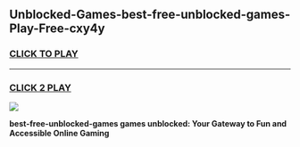 
## Unblocked-Games-best-free-unblocked-games-Play-Free-cxy4y
<h3>
<a href="https://premium76.site?title=best-free-unblocked-games&ref=09A">CLICK TO PLAY</a></h3>
<hr>

<h3>
<a href="https://premium76.site?title=best-free-unblocked-games&ref=09A">CLICK 2 PLAY</a>
  
</h3>

<a href="https://premium76.site?title=best-free-unblocked-games&ref=09A"><img src="https://clearcache.store/games.png"></a>


**best-free-unblocked-games games unblocked: Your Gateway to Fun and Accessible Online Gaming**
